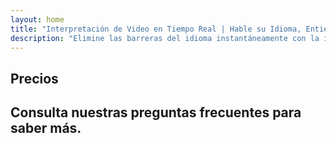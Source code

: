 ```yaml
---
layout: home
title: "Interpretación de Video en Tiempo Real | Hable su Idioma, Entienda Todo"
description: "Elimine las barreras del idioma instantáneamente con la interpretación de video en tiempo real de i14n. Participe en reuniones en su idioma nativo mientras todos entienden perfectamente. ¿Por qué aprender un nuevo idioma cuando la tecnología puede cerrar la brecha?"
---
```


<!-- text="Concéntrese en el crecimiento — deje que iMind se encargue de los idiomas." -->
<!-- text="Las aulas tardan años; iMind ofrece comprensión en tiempo real hoy, en todos los idiomas." -->
<!-- text="Entienda instantáneamente — sin aprender idiomas extranjeros" -->

<HeroSection
title="Reuniones de Video con **Interpretación** en Vivo"
text="Para empresas donde las **barreras del idioma** significan pérdida de negocios, retrasos y errores costosos.">
<AuthButton text="Probar Demo en Vivo" buttonClass="brand"/>
<NavButton to="#pricing" buttonClass="alt" buttonLabel="Precios" />
</HeroSection>

<span id="1"></span>

<FeatureBlock :card="{
  title: 'Hable Instantáneamente en Más de 100 Idiomas',
  details: 'iMind permite que cada participante hable en su idioma nativo — de forma natural, en [tiempo real](/guide/how-it-works), y sin subtítulos ni retrasos.',
    items: [
      '✧ Hable libremente — sea entendido al instante.',
      '✧ Interpretación impulsada por IA que capta el tono, la intención y la terminología específica de la industria.',
      '⚡︎ Interpretación **voz a voz** bidireccional y continua sin configuración manual.',
    ],
  link: './guide/what-is-imind',
  src: {
    light: '/1.png',
    dark: '/1.png',
  },
  inversion: false
}" />

<span id="2"></span>

<FeatureBlock :card="{
  title: 'La **Mente Dentro** de Sus Reuniones',
  details: 'iMind convierte cada llamada multilingüe en conocimiento claro y consultable.',
  items: [
    '⚡︎ Busque instantáneamente cualquier contenido en reuniones pasadas y actuales. Haga preguntas naturalmente, obtenga respuestas precisas sin revisar grabaciones.',
    '✧ Nunca pierda elementos de acción de ninguna reunión. Nuestra IA extrae automáticamente tareas, responsables y fechas límite de las conversaciones.',
    '✧ Los resúmenes de reuniones por IA entregan puntos clave instantáneamente en cualquier idioma, manteniendo a todos alineados sin tomar notas manualmente.',
  ],
  link: '/guide/how-it-works#🧩-deep-memory-deep-understanding',
  src: {
    light: '/2l.png',
    dark: '/2d.png',
  },
  inversion: true
}" />

<span id="3"></span>

<FeatureBlock :card="{
  title: 'Diseñado para Reuniones Serias — No Solo para Charlar',
  details: 'iMind es una plataforma de reuniones de video de nivel profesional, no un complemento o plugin ligero.',
  items: [
    '✧ Resolución 1080p, supresión inteligente de ruido y captación de voz focalizada.',
    '✧ Programación, moderación, demostraciones, grabación e integración completa con calendario — todo incluido, listo para usar.',
    '⚡︎ Transcripciones en vivo, chat entre participantes y un asistente de IA que mantiene las reuniones productivas.'
  ],
  link: '/guide/how-it-works',
  src: {
    light: '/3l.png',
    dark: '/3d.png',
  },
  inversion: false
}" />

<span id="4"></span>

<FeatureBlock
  :card="{
    title: 'Seguro y Confidencial por Diseño',
    details:
      'iMind está construido para conversaciones donde la confianza importa. Si bien confiamos en infraestructura de terceros de primera clase, [la confidencialidad siempre está en sus manos](/guide/privacy-architecture).',
    items: [
      '⚡︎ Privacidad basada en regiones — elija dónde se procesan sus datos. Dirigimos toda la interpretación, almacenamiento y análisis a través de infraestructura alineada con su zona de cumplimiento (por ejemplo, UE, EE. UU., Asia).',
      '✧ Privado por defecto — iMind **nunca** almacena ni utiliza su contenido para entrenamiento, perfilado o acceso de terceros.',
      '✧ Cumplimiento por arquitectura — Preparado para GDPR, CCPA y UAE PDPL, con soporte completo para derechos de exportación y eliminación.'
    ],
    link: '/guide/privacy-architecture',
    src: {
      light: '/4.png',
      dark: '/4.png',
    },
    inversion: true
  }"
/>

## Precios

<PricingPlans :plans="[
  {
    title: 'Business Starter',
    price: '**$7** por usuario / mes, compromiso de 1 año',
    details: 'O $8.40 por usuario / mes, facturado mensualmente',
    items: [
      'Hable instantáneamente en más de 100 idiomas [💬](#1)',
      'Diseñado para reuniones serias — No solo para charlar [💬](#3)',
    ],
    linkText: 'Comenzar prueba',
    linkHref: '/guide/use-cases#negotiations',
  },
  {
    title: 'Business Standard',
    price: '**$14** por usuario / mes, compromiso de 1 año',
    details: 'O $16.80 por usuario / mes, facturado mensualmente',
    items: [
      'Hable instantáneamente en más de 100 idiomas [💬](#1)',
      'Diseñado para reuniones serias — No solo para charlar [💬](#3)',
      'La mente dentro de sus reuniones [💬](#2)',
    ],
    linkText: 'Comenzar prueba',
    linkHref: '/guide/use-cases#operations',
  },
  {
    title: 'Business Plus',
    price: '**$22** por usuario / mes, compromiso de 1 año',
    details: 'O $16.80 por usuario / mes, facturado mensualmente',
    items: [
      'Hable instantáneamente en más de 100 idiomas [💬](#1)',
      'Diseñado para reuniones serias — No solo para charlar [💬](#3)',
      'La mente dentro de sus reuniones [💬](#2)',
      'Arquitectura de privacidad segmentada por región [💬](#4)'
    ],
    linkText: 'Comenzar prueba',
    linkHref: '/guide/use-cases#operations',
  }
]" />

## Consulta nuestras preguntas frecuentes para saber más.

<AccordionGroup :items="[
  {
    q: '¿Pueden unirse participantes externos a una llamada?',
    a: '**Absolutamente**. Para la versión gratuita de iMind, los participantes pueden iniciar sesión con una cuenta de Google o ser aprobados por el organizador de la reunión para unirse.<br><br>Para los clientes de Google Workspace, una vez que hayas creado una reunión, puedes invitar a cualquier persona a unirse incluso si no tiene una cuenta de Google. Simplemente comparte el enlace o el ID de la reunión con todos los participantes. [💬](#2)'
  },
  {
    q: '¿Cuánto cuesta iMind?',
    a: 'Cualquier persona con una cuenta de Google puede crear una videollamada, invitar hasta 100 participantes y reunirse hasta 60 minutos por reunión sin costo. Para llamadas móviles y reuniones 1:1, no hay límite de tiempo.<br><br>Para reuniones más largas, más grandes o funciones adicionales como números de marcación internacional, grabación de reuniones, transmisión en vivo y controles administrativos, consulta los planes y precios para organizaciones o Google Workspace Individual.'
  },
  {
    q: '¿Cómo accedo a las funciones premium?',
    a: 'Las funciones premium están disponibles en nuestros planes de Google Workspace y en Google One Premium.'
  },
  {
    q: '¿Es seguro el contenido de la reunión?',
    a: 'Sí. Todas las transmisiones de video y audio en Meet están cifradas. Los usuarios pueden unirse de forma segura incluso cuando están fuera de la oficina.'
  },
  {
    q: '¿Se requiere un servicio de terceros para el acceso telefónico?',
    a: 'No. Con la edición Enterprise de Google Workspace, tienes la capacidad de incluir un número de teléfono y PIN en cada una de tus reuniones sin necesidad de configuración adicional. Consulta la documentación de marcación para más detalles.'
  }
]" />